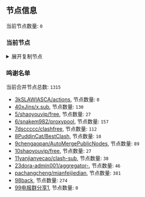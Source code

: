 
## 节点信息
当前节点数量: `0`
### 当前节点
<details>
  <summary>展开复制节点</summary>

    

</details>

### 鸣谢名单
当前合并节点总数: `1315`
- [3kSLAWIASCA/actions](https://github.com/kSLAWIASCA/actions), 节点数量: `0`
- [40xJins/x.sub](https://github.com/0xJins/x.sub), 节点数量: `130`
- [5/shaoyouvip/free](https://github.com/shaoyouvip/free), 节点数量: `27`
- [6/snakem982/proxypool](https://github.com/snakem982/proxypool), 节点数量: `157`
- [7dsccccc/clashfree](https://github.com/dsccccc/clashfree), 节点数量: `112`
- [8PuddinCat/BestClash](https://github.com/PuddinCat/BestClash), 节点数量: `10`
- [9chengaopan/AutoMergePublicNodes](https://github.com/chengaopan/AutoMergePublicNodes), 节点数量: `89`
- [10shaoyouvip/free](https://github.com/shaoyouvip/free), 节点数量: `27`
- [11yanjianyecao/clash-sub](https://github.com/yanjianyecao/clash-sub), 节点数量: `38`
- [23dora-admin001/aggregator-](https://github.com/dora-admin001/aggregator-), 节点数量: `46`
- [pachangcheng/mianfeijiedian](https://github.com/pachangcheng/mianfeijiedian), 节点数量: `381`
- [98back](https://github.com/firefoxmmx2/v2rayshare_subcription), 节点数量: `274`
- [99电报群分享1](https://github.com/cdddbc/getAirport), 节点数量: `0`


